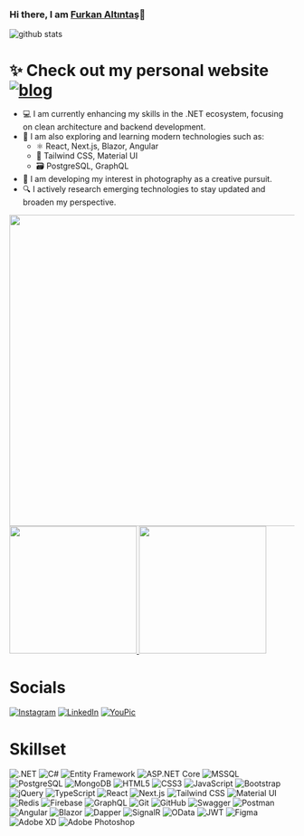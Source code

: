 ### Hi there, I am [Furkan Altıntaş](https://github.com/furkanaltintas)👋
<img alt="github stats" src="https://pixel-profile-ui.vercel.app/api/github-stats?username=furkanaltintas&screen_effect=true&pixelate_avatar=false&background=linear-gradient%280deg%2C+%232e222f00+0%25%2C+%232e222f00+0%25%29+&color=%23ffffffFF">

<h1 style="margin-bottom: 15px;">
    ✨ Check out my personal website
    <a href="https://furkanaltintas.carrd.co/" target="_blank"><img src="https://img.shields.io/badge/Website-B81B6C.svg?style=for-the-badge&logo=About.me&logoColor=white" alt="blog"></a>
</h1> 

- 💻 I am currently enhancing my skills in the .NET ecosystem, focusing on clean architecture and backend development.
- 🌱 I am also exploring and learning modern technologies such as:
    - ⚛️ React, Next.js, Blazor, Angular
    - 🎨 Tailwind CSS, Material UI
    - 🗃️ PostgreSQL, GraphQL
- 📸 I am developing my interest in photography as a creative pursuit.
- 🔍 I actively research emerging technologies to stay updated and broaden my perspective.


<be>
<a href="https://github.com/furkanaltintas/github-readme-stats">
    <img width="550" src="https://github-readme-stats-bay-delta-13.vercel.app/api?username=furkanaltintas&theme=rose_pine&show=prs_merged_percentage&hide=contribs">
</a>
<div>
  <a href="https://github.com/furkanaltintas/github-readme-stats">
    <img height="225"src="https://github-readme-stats-bay-delta-13.vercel.app/api/top-langs?username=furkanaltintas&layout=compact&theme=rose_pine&hide=jupyter%20notebook&langs_count=10">
  </a>

  <a href="https://github.com/furkanaltintas/github-profile-trophy">
    <img height="225" src="https://github-profile-trophy.vercel.app/?username=furkanaltintas&theme=nord&column=2&margin-w=6&rank=SECRET,SSS,SS,S,AAA,AA"
    />
  </a>
</div>


# Socials
[![Instagram](https://img.shields.io/badge/Instagram-%23E4405F.svg?style=for-the-badge&logo=Instagram&logoColor=white)]()
[![LinkedIn](https://img.shields.io/badge/LinkedIn-%230077B5.svg?style=for-the-badge&logo=linkedin&logoColor=white)](https://tr.linkedin.com/in/furkanaltintas) 
[![YouPic](https://img.shields.io/badge/YouPic-%23000000.svg?style=for-the-badge&logo=aperture&logoColor=white)](https://youpic.com/furkanaltintas)

# Skillset
![.NET](https://img.shields.io/badge/.NET-512BD4?style=for-the-badge&logo=dotnet&logoColor=white)
![C#](https://img.shields.io/badge/C%23-239120?style=for-the-badge&logo=csharp&logoColor=white)
![Entity Framework](https://img.shields.io/badge/Entity%20Framework-68217A?style=for-the-badge&logo=dotnet&logoColor=white)
![ASP.NET Core](https://img.shields.io/badge/ASP.NET%20Core-512BD4?style=for-the-badge&logo=dotnet&logoColor=white)
![MSSQL](https://img.shields.io/badge/MSSQL-CC2927?style=for-the-badge&logo=microsoftsqlserver&logoColor=white)
![PostgreSQL](https://img.shields.io/badge/PostgreSQL-336791?style=for-the-badge&logo=postgresql&logoColor=white)
![MongoDB](https://img.shields.io/badge/MongoDB-%234ea94b.svg?style=for-the-badge&logo=mongodb&logoColor=white) 
![HTML5](https://img.shields.io/badge/HTML5-E34F26?style=for-the-badge&logo=html5&logoColor=white)
![CSS3](https://img.shields.io/badge/CSS3-1572B6?style=for-the-badge&logo=css3&logoColor=white)
![JavaScript](https://img.shields.io/badge/javascript-%23323330.svg?style=for-the-badge&logo=javascript&logoColor=%23F7DF1E)
![Bootstrap](https://img.shields.io/badge/Bootstrap-7952B3?style=for-the-badge&logo=bootstrap&logoColor=white)
![jQuery](https://img.shields.io/badge/jQuery-0769AD?style=for-the-badge&logo=jquery&logoColor=white)
![TypeScript](https://img.shields.io/badge/TypeScript-3178C6?style=for-the-badge&logo=typescript&logoColor=white)
![React](https://img.shields.io/badge/react-%2320232a.svg?style=for-the-badge&logo=react&logoColor=%2361DAFB) 
![Next.js](https://img.shields.io/badge/Next.js-000000?style=for-the-badge&logo=nextdotjs&logoColor=white)
![Tailwind CSS](https://img.shields.io/badge/Tailwind_CSS-06B6D4?style=for-the-badge&logo=tailwindcss&logoColor=white)
![Material UI](https://img.shields.io/badge/Material_UI-0081CB?style=for-the-badge&logo=mui&logoColor=white)
![Redis](https://img.shields.io/badge/Redis-DC382D?style=for-the-badge&logo=redis&logoColor=white)
![Firebase](https://img.shields.io/badge/Firebase-FFCA28?style=for-the-badge&logo=firebase&logoColor=black)
![GraphQL](https://img.shields.io/badge/GraphQL-E10098?style=for-the-badge&logo=graphql&logoColor=white)
![Git](https://img.shields.io/badge/Git-F05032?style=for-the-badge&logo=git&logoColor=white)
![GitHub](https://img.shields.io/badge/GitHub-181717?style=for-the-badge&logo=github&logoColor=white)
![Swagger](https://img.shields.io/badge/Swagger-85EA2D?style=for-the-badge&logo=swagger&logoColor=black)
![Postman](https://img.shields.io/badge/Postman-FF6C37?style=for-the-badge&logo=postman&logoColor=white)
![Angular](https://img.shields.io/badge/Angular-DD0031?style=for-the-badge&logo=angular&logoColor=white)
![Blazor](https://img.shields.io/badge/Blazor-512BD4?style=for-the-badge&logo=blazor&logoColor=white)
![Dapper](https://img.shields.io/badge/Dapper-274C77?style=for-the-badge&logo=dotnet&logoColor=white)
![SignalR](https://img.shields.io/badge/SignalR-008000?style=for-the-badge&logo=dotnet&logoColor=white)
![OData](https://img.shields.io/badge/OData-326CE5?style=for-the-badge&logo=odata&logoColor=white)
![JWT](https://img.shields.io/badge/JWT-000000?style=for-the-badge&logo=jsonwebtokens&logoColor=white)
![Figma](https://img.shields.io/badge/figma-%23F24E1E.svg?style=for-the-badge&logo=figma&logoColor=white) 
![Adobe XD](https://img.shields.io/badge/Adobe%20XD-FF61F6?style=for-the-badge&logo=adobexd&logoColor=white)
![Adobe Photoshop](https://img.shields.io/badge/Adobe%20Photoshop-31A8FF?style=for-the-badge&logo=adobephotoshop&logoColor=white)
